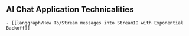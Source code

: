 ## AI Chat Application Technicalities
	- [[langgraph/How To/Stream messages into StreamIO with Exponential Backoff]]